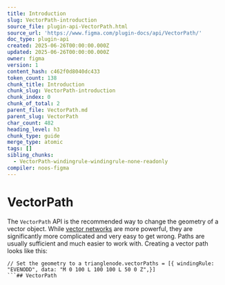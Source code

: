 ```yaml
---
title: Introduction
slug: VectorPath-introduction
source_file: plugin-api-VectorPath.html
source_url: 'https://www.figma.com/plugin-docs/api/VectorPath/'
doc_type: plugin-api
created: 2025-06-26T00:00:00.000Z
updated: 2025-06-26T00:00:00.000Z
owner: figma
version: 1
content_hash: c462f0d8040dc433
token_count: 138
chunk_title: Introduction
chunk_slug: VectorPath-introduction
chunk_index: 0
chunk_of_total: 2
parent_file: VectorPath.md
parent_slug: VectorPath
char_count: 482
heading_level: h3
chunk_type: guide
merge_type: atomic
tags: []
sibling_chunks:
  - VectorPath-windingrule-windingrule-none-readonly
compiler: noos-figma
---
```


# VectorPath

The `VectorPath` API is the recommended way to change the geometry of a vector object. While [vector networks](/plugin-docs/api/VectorNetwork/) are more powerful, they are significantly more complicated and very easy to get wrong. Paths are usually sufficient and much easier to work with. Creating a vector path looks like this:

```
// Set the geometry to a trianglenode.vectorPaths = [{ windingRule: "EVENODD", data: "M 0 100 L 100 100 L 50 0 Z",}]
```## VectorPath
